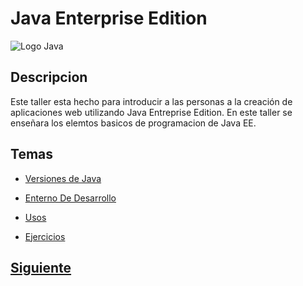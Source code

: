 
# Java Enterprise Edition

![Logo Java](https://sdtimes.com/wp-content/uploads/2017/08/javaee1.png)

## Descripcion

Este taller esta hecho para introducir a las personas a la creación de aplicaciones web utilizando Java Entreprise Edition.
En este taller se enseñara los elemtos basicos de programacion de Java EE.

## Temas
* [Versiones de Java](/EjemploGit/JAVAEE/page2.md)

* [Enterno De Desarrollo](/EjemploGit/JAVAEE/page3.md)

* [Usos](/EjemploGit/JAVAEE/page4.md)

* [Ejercicios](/EjemploGit/JAVAEE/page4.md)

## [Siguiente](page2.md)
